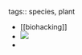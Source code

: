 tags:: species, plant

- [[biohacking]]
- ![](https://jade-gentle-pony-196.mypinata.cloud/ipfs/bafkreiexcjtjpxteau6m2zddmbhy2q4oxcre4uqsyhg4p74vjktu25g4mm)
-